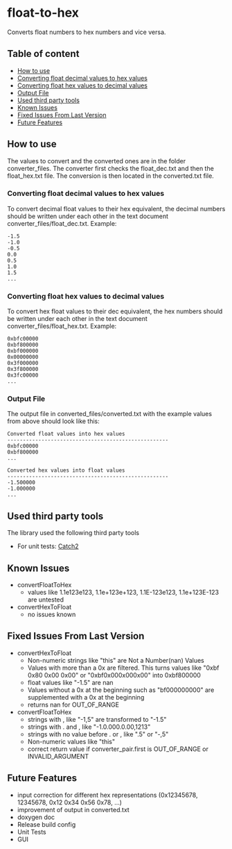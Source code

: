 # float-to-hex
Converts float numbers to hex numbers and vice versa.

## Table of content
* [How to use](#how-to-use)
* [Converting float decimal values to hex values](#converting-float-decimal-values-to-hex-values)
* [Converting float hex values to decimal values](#converting-float-hex-values-to-decimal-values)
* [Output File](#output-file)
* [Used third party tools](#used-third-party-tools)
* [Known Issues](#known-issues) 
* [Fixed Issues From Last Version](#fixed-issues-from-last-version)
* [Future Features](#future-features)

## How to use
The values to convert and the converted ones are in the folder converter_files.
The converter first checks the float_dec.txt and then the float_hex.txt file. The conversion is then located in 
the converted.txt file.

### Converting float decimal values to hex values
To convert decimal float values to their hex equivalent, the decimal numbers should be written under each other 
in the text document converter_files/float_dec.txt. Example:
```Text
-1.5
-1.0
-0.5
0.0
0.5
1.0
1.5
...
```

### Converting float hex values to decimal values
To convert hex float values to their dec equivalent, the hex numbers should be written under each other in the 
text document converter_files/float_hex.txt. Example:
```Text
0xbfc00000
0xbf800000
0xbf000000
0x00000000
0x3f000000
0x3f800000
0x3fc00000
...
```

### Output File
The output file in converted_files/converted.txt with the example values from above should look like this:
```Text
Converted float values into hex values
----------------------------------------------------
0xbfc00000
0xbf800000
...

Converted hex values into float values
----------------------------------------------------
-1.500000
-1.000000
...
```

## Used third party tools
The library used the following third party tools
- For unit tests: [Catch2](https://github.com/catchorg/Catch2)

## Known Issues
- convertFloatToHex
  - values like 1.1e123e123, 1.1e+123e+123, 1.1E-123e123, 1.1e+123E-123 are untested
- convertHexToFloat
  - no issues known

## Fixed Issues From Last Version
- convertHexToFloat
  - Non-numeric strings like "this" are Not a Number(nan) Values
  - Values with more than a 0x are filtered. This turns values like "0xbf 0x80 0x00 0x00" or "0xbf0x000x000x00" 
into 0xbf800000
  - float values like "-1.5" are nan
  - Values without a 0x at the beginning such as "bf000000000" are supplemented with a 0x at the beginning 
  - returns nan for OUT_OF_RANGE
- convertFloatToHex
  - strings with , like "-1,5" are transformed to "-1.5"
  - strings with . and , like "-1.0.000.0.00,1213"
  - strings with no value before . or , like ".5" or "-,5"
  - Non-numeric values like "this"
  - correct return value if converter_pair.first is OUT_OF_RANGE or INVALID_ARGUMENT

## Future Features

- input correction for different hex representations (0x12345678, 12345678, 0x12 0x34 0x56 0x78, ...)
- improvement of output in converted.txt
- doxygen doc
- Release build config
- Unit Tests
- GUI

